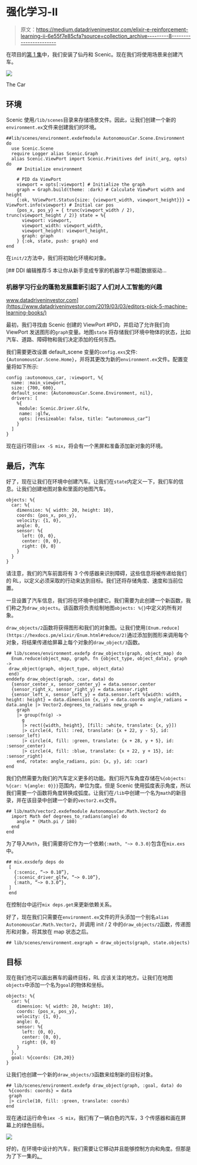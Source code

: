 # 强化学习-II

> 原文：<https://medium.datadriveninvestor.com/elixir-e-reinforcement-learning-ii-6e55f7e85cfa?source=collection_archive---------8----------------------->

在项目的[第 1 集](https://medium.com/@marceloreichert/elixir-e-reinforcement-learning-i-3ecd9399d03c)中，我们安装了仙丹和 Scenic。现在我们将使用场景来创建汽车。

![](img/ff98eb6f8cc5c273b8d40939d98e0fe9.png)

The Car

## 环境

Scenic 使用`/lib/scenes`目录来存储场景文件。因此，让我们创建一个新的`environment.ex`文件来创建我们的环境。

```
##lib/scenes/environment.exdefmodule AutonomousCar.Scene.Environment do
  use Scenic.Scene
  require Logger alias Scenic.Graph
  alias Scenic.ViewPort import Scenic.Primitives def init(_arg, opts) do
    ## Initialize environment

    # PID da ViewPort
    viewport = opts[:viewport] # Initialize the graph
    graph = Graph.build(theme: :dark) # Calculate ViewPort width and height
    {:ok, %ViewPort.Status{size: {viewport_width, viewport_height}}} = ViewPort.info(viewport) # Initial car pos
    {pos_x, pos_y} = { trunc(viewport_width / 2), trunc(viewport_height / 2)} state = %{
      viewport: viewport,
      viewport_width: viewport_width,
      viewport_height: viewport_height,
      graph: graph
    } {:ok, state, push: graph} end
end
```

在`init/2`方法中，我们将初始化环境和对象。

[](https://www.datadriveninvestor.com/2019/03/03/editors-pick-5-machine-learning-books/) [## DDI 编辑推荐:5 本让你从新手变成专家的机器学习书籍|数据驱动…

### 机器学习行业的蓬勃发展重新引起了人们对人工智能的兴趣

www.datadriveninvestor.com](https://www.datadriveninvestor.com/2019/03/03/editors-pick-5-machine-learning-books/) 

最初，我们寻找由 Scenic 创建的 ViewPort #PID，并启动了允许我们向 ViewPort 发送图形的`graph`变量。地图`state` 将存储我们环境中物体的状态，比如汽车、道路、障碍物和我们决定添加的任何东西。

我们需要更改设置 default_scene 变量的`config.exs`文件:`{AutonomousCar.Scene.Home}`，并将其更改为新的`environment.ex`文件。配置变量将如下所示:

```
config :autonomous_car, :viewport, %{
  name: :main_viewport,
  size: {700, 600},
  default_scene: {AutonomousCar.Scene.Environment, nil},
  drivers: [
    %{
     module: Scenic.Driver.Glfw,
     name: :glfw,
     opts: [resizeable: false, title: “autonomous_car”]
    }
  ]
}
```

现在运行项目`iex -S mix`，将会有一个黑屏和准备添加新对象的环境。

## 最后，汽车

好了，现在让我们在环境中创建汽车。让我们在`state`内定义一下，我们车的信息。让我们创建地图对象和里面的地图汽车。

```
objects: %{
  car: %{
    dimension: %{ width: 20, height: 10},
    coords: {pos_x, pos_y},
    velocity: {1, 0},
    angle: 0,
    sensor: %{
      left: {0, 0},
      center: {0, 0},
      right: {0, 0}
    }
  }
}
```

请注意，我们的汽车前面将有 3 个传感器来识别障碍，这些信息将被传递给我们的 RL，以定义必须采取的行动来达到目标。我们还将存储角度、速度和当前位置。

一旦设置了汽车信息，我们将在环境中创建它。我们需要为此创建一个新函数，我们称之为`draw_objects`。该函数将负责绘制地图`objects: %{}`中定义的所有对象。

`draw_objects/2`函数将获得图形和我们的对象图。让我们使用`[Enum.reduce](https://hexdocs.pm/elixir/Enum.html#reduce/2)`通过添加到图形来调用每个对象，将结果传递给屏幕上每个对象的`draw_object/3`函数。

```
## lib/scenes/environment.exdefp draw_objects(graph, object_map) do
  Enum.reduce(object_map, graph, fn {object_type, object_data}, graph ->
 draw_object(graph, object_type, object_data)
 end)
enddefp draw_object(graph, :car, data) do
  {sensor_center_x, sensor_center_y} = data.sensor.center
  {sensor_right_x, sensor_right_y} = data.sensor.right
  {sensor_left_x, sensor_left_y} = data.sensor.left %{width: width, height: height} = data.dimension {x, y} = data.coords angle_radians = data.angle |> Vector2.degrees_to_radians new_graph =
    graph
    |> group(fn(g) ->
      g
      |> rect({width, height}, [fill: :white, translate: {x, y}])
      |> circle(4, fill: :red, translate: {x + 22, y - 5}, id: :sensor_left)
      |> circle(4, fill: :green, translate: {x + 28, y + 5}, id: :sensor_center)
      |> circle(4, fill: :blue, translate: {x + 22, y + 15}, id: :sensor_right)
    end, rotate: angle_radians, pin: {x, y}, id: :car)
end
```

我们仍然需要为我们的汽车定义更多的功能。我们将汽车角度存储在`%{objects: %{car: %{angle: 0}}}`范围内，单位为度。但是 Scenic 使用弧度表示角度，所以我们需要一个函数将角度转换成弧度。让我们在`/lib`中创建一个名为`math`的新目录，并在该目录中创建一个新的`vector2.ex`文件。

```
## lib/math/vector2.exdefmodule AutonomousCar.Math.Vector2 do
  import Math def degrees_to_radians(angle) do
    angle * (Math.pi / 180)
  end
end
```

为了导入`Math`，我们需要将它作为一个依赖`{:math, "~> 0.3.0}`包含在`mix.exs`中。

```
## mix.exsdefp deps do
 [
   {:scenic, “~> 0.10”},
   {:scenic_driver_glfw, “~> 0.10”},
   {:math, “~> 0.3.0”},
 ]
 end
```

在控制台中运行`mix deps.get`来更新依赖关系。

好了，现在我们只需要在`environment.ex`文件的开头添加一个别名`alias AutonomousCar.Math.Vector2`，并调用 init / 2 中的`draw_objects/2`函数，传递图形和对象，将其放在 map 状态之后。

```
## lib/scenes/environment.exgraph = draw_objects(graph, state.objects)
```

## 目标

现在我们也可以画出赛车的最终目标，RL 应该关注的地方。让我们在地图`objects`中添加一个名为`goal`的物体和坐标。

```
objects: %{
  car: %{
    dimension: %{ width: 20, height: 10},
    coords: {pos_x, pos_y},
    velocity: {1, 0},
    angle: 0,
    sensor: %{
      left: {0, 0},
      center: {0, 0},
      right: {0, 0}
    }
  }, 
  goal: %{coords: {20,20}}
}
```

让我们也创建一个新的`draw_objects/3`函数来绘制新的目标对象。

```
## lib/scenes/environment.exdefp draw_object(graph, :goal, data) do
 %{coords: coords} = data
 graph
 |> circle(10, fill: :green, translate: coords)
end
```

现在通过运行命令`iex -S mix`，我们有了一辆白色的汽车，3 个传感器和画在屏幕上的绿色目标。

![](img/b92bfc46cf3fbbd75c37225f9ac17938.png)

好的，在环境中设计的汽车，我们需要让它移动并且能够控制方向和角度。但那是为了下一集的[。](https://medium.com/@marceloreichert/elixir-and-reinforcement-learning-iii-4e7a18b6dd4f)